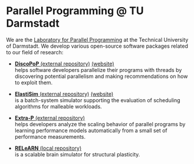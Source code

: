 # Parallel Programming @ TU Darmstadt
We are the [Laboratory for Parallel Programming](https://www.parallel.informatik.tu-darmstadt.de/) at the Technical University of Darmstadt.
We develop various open-source software packages related to our field of research:
* [**DiscoPoP** (external repository)](https://github.com/discopop-project/discopop) [(website)](https://www.discopop.tu-darmstadt.de/) \
helps software developers parallelize their programs with threads by discovering potential parallelism and making recommendations on how to exploit them. 

* [**ElastiSim** (external repository)](https://github.com/elastisim) [(website)](https://elastisim.github.io) \
is a batch-system simulator supporting the evaluation of scheduling algorithms for malleable workloads.

* [**Extra-P** (external repository)](https://github.com/extra-p/extrap) \
helps developers analyze the scaling behavior of parallel programs by learning performance models automatically from a small set of performance measurements.
* [**RELeARN** (local repository)](https://github.com/tuda-parallel/RELeARN) \
is a scalable brain simulator for structural plasticity.
